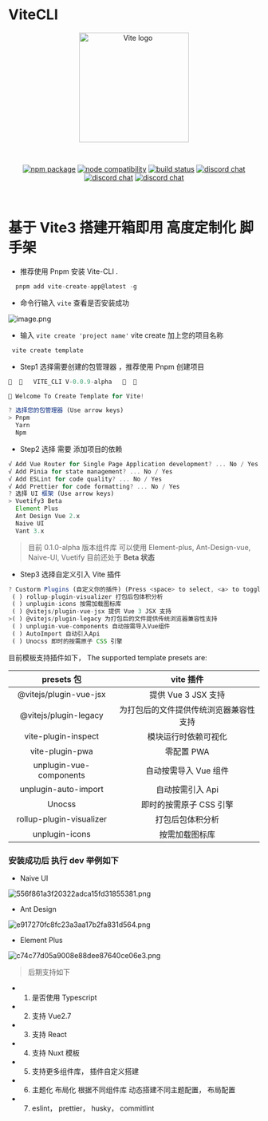 # ViteCLI

<p align="center">
  <a href="https://vitejs.dev" target="_blank" rel="noopener noreferrer">
      <img width="220" src="https://jzzx-docs.netlify.app/assets/CLI.29e4809b.png" alt="Vite logo">
  </a>
</p>
<br/>
<p align="center">
  <a href="https://npmjs.com/package/vite"><img src="https://img.shields.io/npm/v/vite.svg" alt="npm package"></a>
  <a href="https://nodejs.org/en/about/releases/"><img src="https://img.shields.io/node/v/vite.svg" alt="node compatibility"></a>
  <a href="https://github.com/vitejs/vite/actions/workflows/ci.yml"><img src="https://github.com/vitejs/vite/actions/workflows/ci.yml/badge.svg?branch=main" alt="build status"></a>
  <a href="https://chat.vitejs.dev"><img src="https://img.shields.io/badge/chat-discord-blue?style=flat&logo=discord" alt="discord chat"></a>
  <a href="https://chat.vitejs.dev"><img src="https://img.shields.io/badge/chat-discord-blue?style=flat&logo=discord" alt="discord chat"></a>
  <a href="https://chat.vitejs.dev"><img src="https://img.shields.io/badge/chat-discord-blue?style=flat&logo=discord" alt="discord chat"></a>
</p>
<br/>

# 基于 Vite3 搭建开箱即用 高度定制化 脚手架

- 推荐使用 Pnpm 安装 Vite-CLI .

```ts
  pnpm add vite-create-app@latest -g
```

- 命令行输入 `vite` 查看是否安装成功

![image.png](https://p6-juejin.byteimg.com/tos-cn-i-k3u1fbpfcp/ee03e671a0164f38b7617680f66b3475~tplv-k3u1fbpfcp-watermark.image?)

- 输入 `vite create 'project name'` vite create 加上您的项目名称

```ts
 vite create template
```

- Step1 选择需要创建的包管理器 ，推荐使用 Pnpm 创建项目

```js
🎨  🎨   VITE_CLI V-0.0.9-alpha   🎨  🎨

🚀 Welcome To Create Template for Vite!

? 选择您的包管理器 (Use arrow keys)
> Pnpm
  Yarn
  Npm
```

- Step2 选择 需要 添加项目的依赖

```ts
√ Add Vue Router for Single Page Application development? ... No / Yes
√ Add Pinia for state management? ... No / Yes
√ Add ESLint for code quality? ... No / Yes
√ Add Prettier for code formatting? ... No / Yes
? 选择 UI 框架 (Use arrow keys)
> Vuetify3 Beta
  Element Plus
  Ant Design Vue 2.x
  Naive UI
  Vant 3.x
```

> 目前 0.1.0-alpha 版本组件库 可以使用 Element-plus, Ant-Design-vue, Naive-UI, Vuetify 目前还处于 **Beta 状态**

- Step3 选择自定义引入 Vite 插件

```ts
? Custorm Plugins (自定义你的插件) (Press <space> to select, <a> to toggle all, <i> to invert selection)
 ( ) rollup-plugin-visualizer 打包后包体积分析
 ( ) unplugin-icons 按需加载图标库
 ( ) @vitejs/plugin-vue-jsx 提供 Vue 3 JSX 支持
>( ) @vitejs/plugin-legacy 为打包后的文件提供传统浏览器兼容性支持
 ( ) unplugin-vue-components 自动按需导入Vue组件
 ( ) AutoImport 自动引入Api
 ( ) Unocss 即时的按需原子 CSS 引擎
```

目前模板支持插件如下，
The supported template presets are:

|        presets 包        |               vite 插件                |
| :----------------------: | :------------------------------------: |
|  @vitejs/plugin-vue-jsx  |          提供 Vue 3 JSX 支持           |
|  @vitejs/plugin-legacy   | 为打包后的文件提供传统浏览器兼容性支持 |
|   vite-plugin-inspect    |          模块运行时依赖可视化          |
|     vite-plugin-pwa      |               零配置 PWA               |
| unplugin-vue-components  |         自动按需导入 Vue 组件          |
|   unplugin-auto-import   |            自动按需引入 Api            |
|          Unocss          |        即时的按需原子 CSS 引擎         |
| rollup-plugin-visualizer |            打包后包体积分析            |
|      unplugin-icons      |             按需加载图标库             |

### 安装成功后 执行 dev 举例如下

- Naive UI

![556f861a3f20322adca15fd31855381.png](https://p9-juejin.byteimg.com/tos-cn-i-k3u1fbpfcp/e656b15c3ee74784acf302e745b95942~tplv-k3u1fbpfcp-watermark.image?)

- Ant Design

![e917270fc8fc23a3aa17b2fa831d564.png](https://p1-juejin.byteimg.com/tos-cn-i-k3u1fbpfcp/a34ca43f8d8543fab29ba38039d2d29d~tplv-k3u1fbpfcp-watermark.image?)

- Element Plus

![c74c77d05a9008e88dee87640ce06e3.png](https://p1-juejin.byteimg.com/tos-cn-i-k3u1fbpfcp/be5b047d16024f8fa1251798a46de28a~tplv-k3u1fbpfcp-watermark.image?)

> 后期支持如下

- 1. 是否使用 Typescript
- 2. 支持 Vue2.7
- 3. 支持 React
- 4. 支持 Nuxt 模板
- 5. 支持更多组件库， 插件自定义搭建
- 6. 主题化 布局化 根据不同组件库 动态搭建不同主题配置， 布局配置
- 7. eslint， prettier， husky， commitlint
